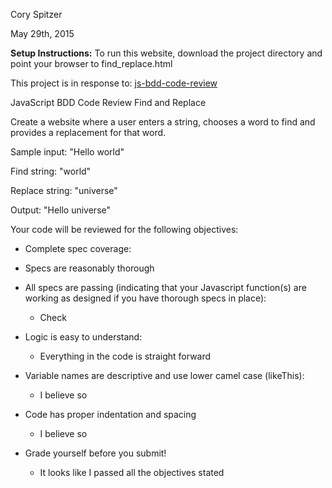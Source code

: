 Cory Spitzer

May 29th, 2015

**Setup Instructions:**
To run this website, download the project directory and point your browser to
find_replace.html

This project is in response to: <a href="https://www.learnhowtoprogram.com/lessons/javascript-bdd-code-review">js-bdd-code-review</a>

JavaScript BDD Code Review
Find and Replace

Create a website where a user enters a string, chooses a word to find and
provides a replacement for that word.

Sample input: "Hello world"

Find string: "world"

Replace string: "universe"

Output: "Hello universe"

Your code will be reviewed for the following objectives:

* Complete spec coverage:
 * Specs are reasonably thorough
* All specs are passing (indicating that your Javascript function(s) are working as designed if you have thorough specs in place):
  * Check
* Logic is easy to understand:
  * Everything in the code is straight forward
* Variable names are descriptive and use lower camel case (likeThis):
  * I believe so
* Code has proper indentation and spacing
  * I believe so

* Grade yourself before you submit!
  * It looks like I passed all the objectives stated
